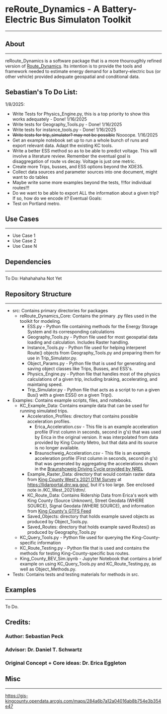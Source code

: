 # reRoute_Dynamics - A Battery-Electric Bus Simulaton Toolkit
---
## About
---
reRoute_Dynamics is a software package that is a more thourouglhly refined version of [Route_Dynamics](https://github.com/EricaEgg/Route_Dynamics). Its intention is to provide the tools and framework needed to estimate energy demand for a battery-electric bus (or other vehicle) provided adequate geospatial and conditional data. 

## Sebastian's To Do List: 
1/8/2025: 
- Write Tests for Physics_Engine.py, this is a top priority to show this works adequately - Done! 1/16/2025
- Write tests for Geography_Tools.py - Done! 1/16/2025
- Write tests for instance_tools.py - Done! 1/16/2025
- ~~Write tests for trip_simulator? may not be possible~~ Noooope. 1/16/2025
- Get an example notebook set up to run a whole bunch of runs and export relevant data. Adapt the existing KC tools.
- Write a better ESS method so as to be able to predict voltage. This will involve a literature review. Remember the eventual goal is disaggregation of route vs decay. Voltage is just one metric. 
- Create more Trips, busses, and ESS options beyond the XDE35.
- Collect data sources and parameter sources into one document, might want to do tables
- Maybe write some more examples beyond the tests, !!!for individual routes!!!
- Do we want to be able to export ALL the information about a given trip? If so, how do we encode it? 
Eventual Goals:
- Test on Portland metro.

## Use Cases
---
- Use Case 1
- Use Case 2
- Use Case N

## Dependencies
---
To Do: Hahahahaha Not Yet

## Repository Structure
---
- src: Contains primary directories for packages
  - reRoute_Dynamics_Core: Contains the primary .py files used in the toolkit for modeling.
    - ESS.py - Python file containing methods for the Energy Storage System and its corresponding calculations
    - Geography_Tools.py - Python file used for most geospatial data loading and calculation. Includes Raster handling.
    - Instance_Tools.py - Python file used for helping interperet Route() objects from Geography_Tools.py and preparing them for use in Trip_Simulator.py.
    - Object_Params.py - Python file that is used for generating and saving object classes like Trips, Busses, and ESS's. 
    - Physics_Engine.py - Python file that handles most of the physics calculations of a given trip, including braking, accelerating, and maintaing speed. 
    - Trip_Simulator.py - Python file that acts as a script to run a given Bus() with a given ESS() on a given Trip().
- Examples: Contains example scripts, files, and notebooks.
    - KC_Example_Data: Contains example data that can be used for running simulated trips. 
        - Acceleration_Profiles: directory that contains possible acceleration profiles.
            - Erica_Acceleration.csv - This file is an example acceleration profile (First column in seconds, second in g's) that was used by Erica in the original version. It was interpolated from data provided by King County Metro, but that data and its source is no longer available.
            - Braunschweig_Acceleration.csv - This file is an example acceleration profile (First column in seconds, second in g's) that was generated by aggregating the accelerations shown in the [Braunshcweig Driving Cycle provided by NREL](https://web.archive.org/web/20241128131551/https://www.nrel.gov/transportation/drive-cycle-tool/)
        - Example_Raster_Data: directory that would contain raster data from [King County West's 2021 DTM Survey](https://lidarportal.dnr.wa.gov/) at https://lidarportal.dnr.wa.gov/, but it's too large. See enclosed note in /KC_West_2021/dtm/.
        - KC_Route_Data: Contains Ridership Data from Erica's work with King County (Source Unknown), Street Geodata (WHERE SOURCE), Signal Geodata (WHERE SOURCE), and information from [King County's GTFS Feed](https://kingcounty.gov/en/dept/metro/rider-tools/mobile-and-web-apps#toc-developer-resources)
        - Saved_Objects: directory that holds example saved objects as produced by Object_Tools.py.
        - Saved_Routes: directory that holds example saved Routes() as produced by Geography_Tools.py
    - KC_Query_Tools.py - Python file used for querying the King-County-specific information
    - KC_Route_Testing.py - Python file that is used and contains the methods for testing King-County-specific bus routes.
    - King_County_BEV_Sim.ipynb - Jupyter Notebook that contains a brief example on using KC_Query_Tools.py and KC_Route_Testing.py, as well as Object_Methods.py.
- Tests: Contains tests and testing materials for methods in src.

## Examples
---
To Do. 

## Credits:
### Author: Sebastian Peck
### Advisor: Dr. Daniel T. Schwartz
### Original Concept + Core ideas: Dr. Erica Eggleton


## Misc 
---
https://gis-kingcounty.opendata.arcgis.com/maps/284a6b7a12a04016ab8b754e3b354e47
